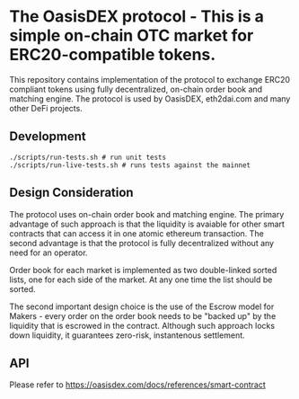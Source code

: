 # The OasisDEX protocol - This is a simple on-chain OTC market for ERC20-compatible tokens.

This repository contains implementation of the protocol to exchange ERC20 compliant tokens using fully decentralized, on-chain order book and matching engine. The protocol is used by OasisDEX, eth2dai.com and many other DeFi projects. 


## Development

```
./scripts/run-tests.sh # run unit tests
./scripts/run-live-tests.sh # runs tests against the mainnet
```

## Design Consideration

The protocol uses on-chain order book and matching engine. The primary advantage of such approach is that the liquidity is avaiable for other smart contracts that can access it in one atomic ethereum transaction. The second advantage is that the protocol is fully decentralized without any need for an operator. 

Order book for each market is implemented as two double-linked sorted lists, one for each side of the market. At any one time the list should be sorted. 

The second important design choice is the use of the Escrow model for Makers - every order on the order book needs to be "backed up" by the liquidity that is escrowed in the contract. Although such approach locks down liquidity, it guarantees zero-risk, instantenous settlement. 

## API

Please refer to https://oasisdex.com/docs/references/smart-contract
